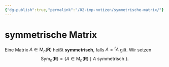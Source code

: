 ```yaml
---
{"dg-publish":true,"permalink":"/02-imp-notizen/symmetrische-matrix/"}
---
```


# symmetrische Matrix
Eine Matrix $A \in \mathrm{M}_{n}(\mathbf{R})$ heißt **symmetrisch**, falls $A={ }^{t} A$ gilt. Wir setzen
$$
\operatorname{Sym}_{n}(\mathbf{R})=\left\{A \in \mathrm{M}_{n}(\mathbf{R}) \mid A \text { symmetrisch }\right\} .
$$
